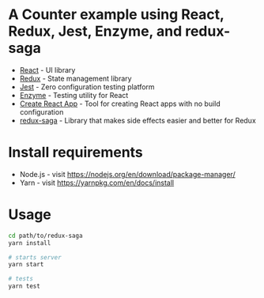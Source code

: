 # A Counter example using React, Redux, Jest, Enzyme, and redux-saga

* [React](https://facebook.github.io/react/) - UI library
* [Redux](http://redux.js.org) - State management library
* [Jest](https://facebook.github.io/jest/) - Zero configuration testing platform
* [Enzyme](http://airbnb.io/enzyme/) - Testing utility for React
* [Create React App](https://github.com/facebookincubator/create-react-app) - Tool for creating React apps with no build configuration
* [redux-saga](https://github.com/redux-saga/redux-saga) - Library that makes side effects easier and better for Redux


# Install requirements

* Node.js - visit https://nodejs.org/en/download/package-manager/
* Yarn - visit https://yarnpkg.com/en/docs/install


# Usage

```sh
cd path/to/redux-saga
yarn install

# starts server
yarn start

# tests
yarn test
```
